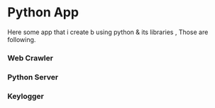 # Python App
Here some app that i create b using python & its libraries , Those are following.

<h3> Web Crawler</h3>

<h3> Python Server </h3>

<h3> Keylogger </h3>

